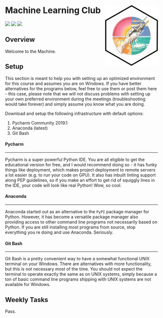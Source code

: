 # Machine Learning Club <a href='https://github.com/esteinig'><img src='docs/img/machine.png' align="right" height="200" /></a>

![](https://img.shields.io/badge/version-0.1-blue.svg)
![](https://img.shields.io/badge/docs-none-green.svg)
![](https://img.shields.io/badge/lifecycle-experimental-orange.svg)

## Overview

Welcome to the Machine.

## Setup

This section is meant to help you with setting up an optimized environment for this course and assumes you are on Windows. If you have better alternatives for the programs below, feel free to use them or post them here - this case, please note that we will not discuss problems with setting up your own preferred environment during the meetings (troubleshooting would take forever) and simply assume you know what you are doing.

Download and setup the following infrastructure with default options:

1. Pycharm Community 2019.1
2. Anaconda (latest)
3. Git Bash

#### Pycharm
***

Pycharm is a super powerful Python IDE. You are all eligible to get the educational version for free, and I would recommend doing so - it has funky things like deployment, which makes project deployment to remote servers a lot easier (e.g. to run your code on GPU). It also has inbuilt linting support along PEP guidelines, so if you make an effort to get rid of squiggly lines in the IDE, your code will look like real Python! Wow, so cool.

#### Anaconda
***

Anaconda started out as an alternative to the `PyPI` package manager for Python. However, it has become a versatile package manager also providing access to other command line programs not necessarily based on Python. If you are still installing most programs from source, stop everything you re doing and use Anaconda. Seriously.

#### Git Bash
***

Git Bash is a pretty convenient way to have a somewhat functional UNIX terminal on your Windows. There are alternatives with more functionality, but this is not necessary most of the time. You should not expect the terminal to operate exactly the same as on UNIX systems, simply because a ton of basic command line programs shipping with UNIX systems are not available for Windows.

## Weekly Tasks

Pass.

